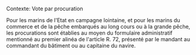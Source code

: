 Contexte: Vote par procuration

Pour les marins de l'Etat en campagne lointaine, et pour les marins du commerce et de la pêche embarqués au long cours ou à la grande pêche, les procurations sont établies au moyen du formulaire administratif mentionné au premier alinéa de l'article R. 72, présenté par le mandant au commandant du bâtiment ou au capitaine du navire.